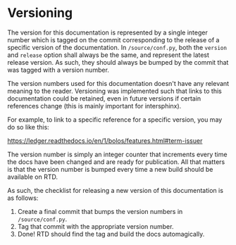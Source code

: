 # Versioning

The version for this documentation is represented by a single integer number
which is tagged on the commit corresponding to the release of a specific version
of the documentation. In `/source/conf.py`, both the `version` and `release`
option shall always be the same, and represent the latest release version. As
such, they should always be bumped by the commit that was tagged with a version
number.

The version numbers used for this documentation doesn't have any relevant
meaning to the reader. Versioning was implemented such that links to this
documentation could be retained, even in future versions if certain references
change (this is mainly important for intersphinx).

For example, to link to a specific reference for a specific version, you may do
so like this:

https://ledger.readthedocs.io/en/1/bolos/features.html#term-issuer

The version number is simply an integer counter that increments every time the
docs have been changed and are ready for publication. All that matters is that
the version number is bumped every time a new build should be available on RTD.

As such, the checklist for releasing a new version of this documentation is as
follows:

1. Create a final commit that bumps the version numbers in `/source/conf.py`.
2. Tag that commit with the appropriate version number.
3. Done! RTD should find the tag and build the docs automagically.
